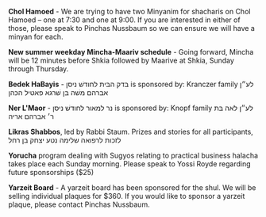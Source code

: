 **Chol Hamoed** - We are trying to have two Minyanim for shacharis on
Chol Hamoed – one at 7:30 and one at 9:00. If you are interested in either of those,
please speak to Pinchas Nussbaum so we can ensure we will have a minyan for
each.

**New summer weekday Mincha-Maariv schedule** - Going forward, Mincha will be
12 minutes before Shkia followed by Maarive at Shkia, Sunday through Thursday.

**Bedek HaBayis** - בּדק הבּית לחודשׁ ניסן is sponsored by: Kranczer family
לע״ן אברהם משׁה בּן שׁרגא פאטיל הכּהן

**Ner L'Maor** -   נר למאור לחודשׁ ניסן is sponsored by: Knopf family
לע״ן לאה בּת ר׳ אברהם אריה

**Likras Shabbos**, led by Rabbi Staum. Prizes and stories for all participants, לזכות לרפואה שלימה נטע יצחק בן רחל

**Yorucha** program dealing with Sugyos relating to practical business halacha takes place each Sunday morning. Please speak to Yossi Royde regarding future sponsorships ($25)

**Yarzeit Board** - A yarzeit board has been sponsored for the shul. We will be selling individual plaques for $360. If you would like to sponsor a yarzeit plaque, please contact Pinchas Nussbaum.
